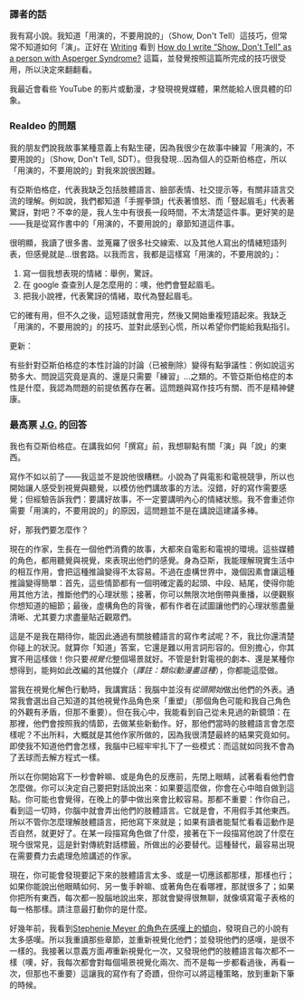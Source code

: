 ### 譯者的話
我有寫小說。我知道「用演的，不要用說的」（Show, Don't Tell）這技巧，但常常不知道如何「演」。正好在 [Writing](https://writing.stackexchange.com) 看到 [How do I write “Show, Don't Tell” as a person with Asperger Syndrome?](https://writing.stackexchange.com/questions/45635) 這篇，並發覺按照這篇所完成的技巧很受用，所以決定來翻翻看。

我最近會看些 YouTube 的影片或動漫，才發現視覺媒體，果然能給人很具體的印象。

### Realdeo 的問題
我的朋友們說我故事某種意義上有點生硬，因為我很少在故事中練習「用演的，不要用說的」（Show, Don't Tell, SDT）。但我發現...因為個人的亞斯伯格症，所以「用演的，不要用說的」對我來說很困難。

有亞斯伯格症，代表我缺乏包括肢體語言、臉部表情、社交提示等，有關非語言交流的理解。例如說，我們都知道「手握拳頭」代表著憤怒、而「豎起眉毛」代表著驚訝，對吧？不幸的是，我人生中有很長一段時間，不太清楚這件事。更好笑的是——我是從寫作書中的「用演的，不要用說的」章節知道這件事。

很明顯，我讀了很多書、並蒐羅了很多社交線索、以及其他人寫出的情緒短語列表，但感覺就是...很套路。以我而言，我都是這樣寫「用演的，不要用說的」：

1. 寫一個我想表現的情緒：舉例，驚訝。
2. 在 google 查查別人是怎麼用的：噢，他們會豎起眉毛。
3. 把我小說裡，代表驚訝的情緒，取代為豎起眉毛。

它的確有用，但不久之後，這短語就會用完，然後又開始重複短語起來。我缺乏「用演的，不要用說的」的技巧、並對此感到心慌，所以希望你們能給我點指引。

更新：

有些針對亞斯伯格症的本性討論的討論（已被刪除）變得有點爭議性：例如說這劣勢多大、問說這究竟是真的、還是只需要「練習」...之類的。不管亞斯伯格症的本性是什麼，我認為問題的前提依舊存在著。這問題與寫作技巧有關、而不是精神健康。

### 最高票 [J.G.](https://writing.stackexchange.com/a/45636) 的回答
我也有亞斯伯格症。在講我如何「撰寫」前，我想聊點有關「演」與「說」的東西。

寫作不如以前了——我這並不是說他很糟糕。小說為了與電影和電視競爭，所以也開始讓人感受到視覺與聽覺，以模仿他們講故事的方法。沒錯，好的寫作需要感覺；但經驗告訴我們：要講好故事，不一定要講明內心的情緒狀態。我不會重述你需要「用演的，不要用說的」的原因，這問題並不是在講說這建議多棒。

好，那我們要怎麼作？

現在的作家，生長在一個他們消費的故事，大都來自電影和電視的環境。這些媒體的角色，都用聽覺與視覺，來表現出他們的感覺。身為亞斯，我能理解現實生活中的相互作用，會把這種推論變得不太容易。不過在虛構世界中，幾個因素會讓這種推論變得簡單：首先，這些情節都有一個明確定義的起頭、中段、結尾，使得你能用其他方法，推斷他們的心理狀態；接著，你可以無限次地倒帶與重播，以便觀察你想知道的細節；最後，虛構角色的背後，都有作者在試圖讓他們的心理狀態盡量清晰、尤其要力求盡量貼近觀眾們。

這是不是我在期待你，能因此通過有關肢體語言的寫作考試呢？不，我比你還清楚你碰上的狀況。就算你「知道」答案，它還是難以用言詞形容的。但別擔心，你其實不用這樣做！你只要*視覺化*整個場景就好。不管是針對電視的劇本、還是某種你想得到，能夠如此改編的其他媒介（*譯註：類似動漫畫這種*），你都能這麼做。

當我在視覺化解色行動時，我講實話：我腦中並沒有*從頭開始*做出他們的外表。通常我會選出自己知道的其他視覺作品角色來「重塑」（那個角色可能和我自己角色的外觀有矛盾，但那不重要）。但在我心中，我能看到自己從未見過的新鏡頭：在那裡，他們會按照我的情節，去做某些新動作。好，那他們當時的肢體語言會怎麼樣呢？不出所料，大概就是其他作家所做的，因為我很清楚最終的結果究竟如何。即使我不知道他們會怎樣，我腦中已經牢牢扎下了一些模式：而這就如同我不會為了丟球而去解方程式一樣。

所以在你開始寫下一秒會幹嘛、或是角色的反應前，先閉上眼睛，試著看看他們會怎麼做。你可以決定自己要把對話說出來：如果要這麼做，你會在心中暗自做到這點。你可能也會覺得，在晚上的夢中做出來會比較容易。那都不重要：作你自己，看到這一切時，你腦中就會弄出他們的肢體語言。它就是會，不用假手其他東西。所以不管你怎麼理解肢體語言，把他寫下來就是；如果有讀者能幫忙看看這動作是否自然，就更好了。在某一段描寫角色做了什麼，接著在下一段描寫他說了什麼在現今很常見，這是針對傳統對話標籤，所做出的必要替代。這種替代，最容易出現在需要費力去處理危險講述的作家。

現在，你可能會發現要記下來的肢體語言太多、或是一切應該都那樣，那樣也行；如果你能說出他眼睛如何、另一隻手幹嘛、或著角色在看哪裡，那就很多了；如果你把所有東西，每次都一股腦地說出來，那就會變得很無聊，就像填寫電子表格的每一格那樣。請注意最打動你的是什麼。

好幾年前，我看到[Stephenie Meyer 的角色在感嘆上的傾向](https://i2.wp.com/www.geeksaresexy.net/wp-content/uploads/2013/11/most-common-sentences.jpg)，發現自己的小說有太多感嘆。所以我重讀那些章節，並重新視覺化他們；並發現他們的感嘆，是很不一樣的。我接著以意義方面*再*重新視覺化一次，又發現他們的肢體語言每次都不一樣（噢，好，我每次都會對每個場景視覺化兩次、而不是每一步都看過後，再看一次，但那也不重要）這讓我的寫作有了奇蹟，但你可以將這種策略，放到重新下筆的時候。
